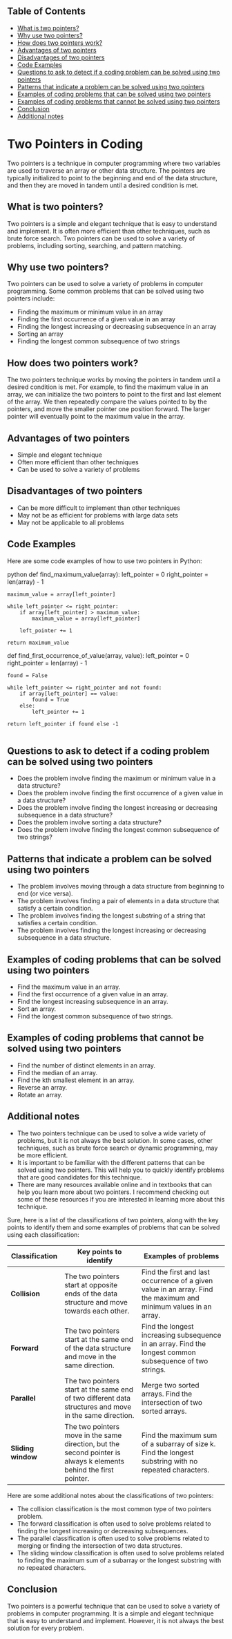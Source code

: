 ## Table of Contents
- [What is two pointers?](#what-is-two-pointers)
- [Why use two pointers?](#why-use-two-pointers)
- [How does two pointers work?](#how-does-two-pointers-work)
- [Advantages of two pointers](#advantages-of-two-pointers)
- [Disadvantages of two pointers](#disadvantages-of-two-pointers)
- [Code Examples](#code-examples)
- [Questions to ask to detect if a coding problem can be solved using two pointers](#questions-to-ask-to-detect-if-a-coding-problem-can-be-solved-using-two-pointers)
- [Patterns that indicate a problem can be solved using two pointers](#patterns-that-indicate-a-problem-can-be-solved-using-two-pointers)
- [Examples of coding problems that can be solved using two pointers](#examples-of-coding-problems-that-can-be-solved-using-two-pointers)
- [Examples of coding problems that cannot be solved using two pointers](#examples-of-coding-problems-that-cannot-be-solved-using-two-pointers)
- [Conclusion](#conclusion)
- [Additional notes](#additional-notes)

# Two Pointers in Coding

Two pointers is a technique in computer programming where two variables are used to traverse an array or other data structure. The pointers are typically initialized to point to the beginning and end of the data structure, and then they are moved in tandem until a desired condition is met.

## What is two pointers?

Two pointers is a simple and elegant technique that is easy to understand and implement. It is often more efficient than other techniques, such as brute force search. Two pointers can be used to solve a variety of problems, including sorting, searching, and pattern matching.

## Why use two pointers?

Two pointers can be used to solve a variety of problems in computer programming. Some common problems that can be solved using two pointers include:

* Finding the maximum or minimum value in an array
* Finding the first occurrence of a given value in an array
* Finding the longest increasing or decreasing subsequence in an array
* Sorting an array
* Finding the longest common subsequence of two strings

## How does two pointers work?

The two pointers technique works by moving the pointers in tandem until a desired condition is met. For example, to find the maximum value in an array, we can initialize the two pointers to point to the first and last element of the array. We then repeatedly compare the values pointed to by the pointers, and move the smaller pointer one position forward. The larger pointer will eventually point to the maximum value in the array.

## Advantages of two pointers

* Simple and elegant technique
* Often more efficient than other techniques
* Can be used to solve a variety of problems

## Disadvantages of two pointers

* Can be more difficult to implement than other techniques
* May not be as efficient for problems with large data sets
* May not be applicable to all problems


## Code Examples

Here are some code examples of how to use two pointers in Python:

python
def find_maximum_value(array):
    left_pointer = 0
    right_pointer = len(array) - 1

    maximum_value = array[left_pointer]

    while left_pointer <= right_pointer:
        if array[left_pointer] > maximum_value:
            maximum_value = array[left_pointer]

        left_pointer += 1

    return maximum_value


def find_first_occurrence_of_value(array, value):
    left_pointer = 0
    right_pointer = len(array) - 1

    found = False

    while left_pointer <= right_pointer and not found:
        if array[left_pointer] == value:
            found = True
        else:
            left_pointer += 1

    return left_pointer if found else -1
```
```

## Questions to ask to detect if a coding problem can be solved using two pointers

* Does the problem involve finding the maximum or minimum value in a data structure?
* Does the problem involve finding the first occurrence of a given value in a data structure?
* Does the problem involve finding the longest increasing or decreasing subsequence in a data structure?
* Does the problem involve sorting a data structure?
* Does the problem involve finding the longest common subsequence of two strings?

## Patterns that indicate a problem can be solved using two pointers

* The problem involves moving through a data structure from beginning to end (or vice versa).
* The problem involves finding a pair of elements in a data structure that satisfy a certain condition.
* The problem involves finding the longest substring of a string that satisfies a certain condition.
* The problem involves finding the longest increasing or decreasing subsequence in a data structure.

## Examples of coding problems that can be solved using two pointers

* Find the maximum value in an array.
* Find the first occurrence of a given value in an array.
* Find the longest increasing subsequence in an array.
* Sort an array.
* Find the longest common subsequence of two strings.

## Examples of coding problems that **cannot** be solved using two pointers

* Find the number of distinct elements in an array.
* Find the median of an array.
* Find the kth smallest element in an array.
* Reverse an array.
* Rotate an array.

## Additional notes

* The two pointers technique can be used to solve a wide variety of problems, but it is not always the best solution. In some cases, other techniques, such as brute force search or dynamic programming, may be more efficient.
* It is important to be familiar with the different patterns that can be solved using two pointers. This will help you to quickly identify problems that are good candidates for this technique.
* There are many resources available online and in textbooks that can help you learn more about two pointers. I recommend checking out some of these resources if you are interested in learning more about this technique.


Sure, here is a list of the classifications of two pointers, along with the key points to identify them and some examples of problems that can be solved using each classification:


**Classification** | **Key points to identify** | **Examples of problems**
---|---|---|
**Collision** | The two pointers start at opposite ends of the data structure and move towards each other. | Find the first and last occurrence of a given value in an array. Find the maximum and minimum values in an array.
**Forward** | The two pointers start at the same end of the data structure and move in the same direction. | Find the longest increasing subsequence in an array. Find the longest common subsequence of two strings.
**Parallel** | The two pointers start at the same end of two different data structures and move in the same direction. | Merge two sorted arrays. Find the intersection of two sorted arrays.
**Sliding window** | The two pointers move in the same direction, but the second pointer is always k elements behind the first pointer. | Find the maximum sum of a subarray of size k. Find the longest substring with no repeated characters.


Here are some additional notes about the classifications of two pointers:


* The collision classification is the most common type of two pointers problem.
* The forward classification is often used to solve problems related to finding the longest increasing or decreasing subsequences.
* The parallel classification is often used to solve problems related to merging or finding the intersection of two data structures.
* The sliding window classification is often used to solve problems related to finding the maximum sum of a subarray or the longest substring with no repeated characters.

## Conclusion

Two pointers is a powerful technique that can be used to solve a variety of problems in computer programming. It is a simple and elegant technique that is easy to understand and implement. However, it is not always the best solution for every problem.